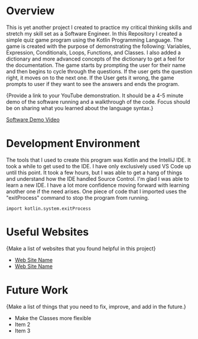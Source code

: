 # Overview

This is yet another project I created to practice my critical thinking skills and stretch my skill set as a Software Engineer. In this Repository I created a simple quiz game program using the Kotlin Programming Language. The game is created with the purpose of demonstrating the following: Variables, Expression, Conditionals, Loops, Functions, and Classes. I also added a dictionary and more advanced concepts of the dictionary to get a feel for the documentation. The game starts by prompting the user for their name and then begins to cycle through the questions. If the user gets the question right, it moves on to the next one. If the User gets it wrong, the game prompts to user if they want to see the answers and ends the program. 


{Provide a link to your YouTube demonstration.  It should be a 4-5 minute demo of the software running and a walkthrough of the code.  Focus should be on sharing what you learned about the language syntax.}

[Software Demo Video](http://youtube.link.goes.here)

# Development Environment

The tools that I used to create this program was Kotlin and the IntelliJ IDE. It took a while to get used to the IDE. I have only exclusively used VS Code up until this point. It took a few hours, but I was able to get a hang of things and understand how the IDE handled Source Control. I'm glad I was able to learn a new IDE. I have a lot more confidence moving forward with learning another one if the need arises. One piece of code that I imported uses the "exitProcess" command to stop the program from running.

``` import kotlin.system.exitProcess ```

# Useful Websites

{Make a list of websites that you found helpful in this project}
* [Web Site Name](http://url.link.goes.here)
* [Web Site Name](http://url.link.goes.here)

# Future Work

{Make a list of things that you need to fix, improve, and add in the future.}
* Make the Classes more flexible
* Item 2
* Item 3
